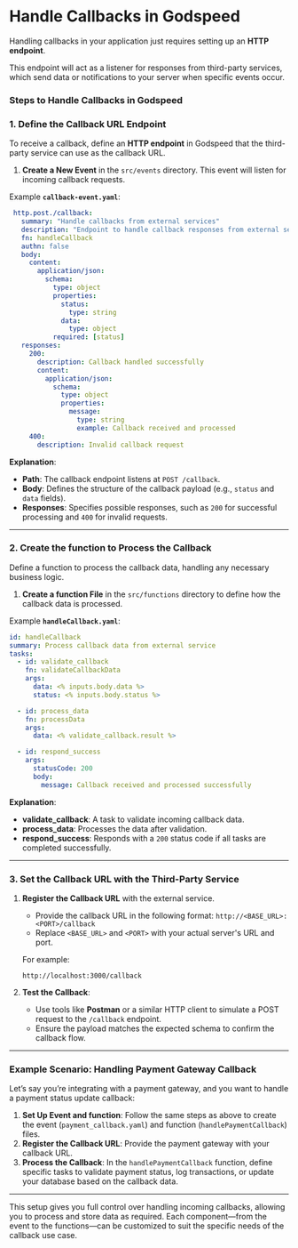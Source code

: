 # Handle Callbacks in Godspeed
Handling callbacks in your application just requires setting up an **HTTP endpoint**.

This endpoint will act as a listener for responses from third-party services, which send data or notifications to your server when specific events occur.

### Steps to Handle Callbacks in Godspeed

### 1. Define the Callback URL Endpoint

To receive a callback, define an **HTTP endpoint** in Godspeed that the third-party service can use as the callback URL.

1. **Create a New Event** in the `src/events` directory. This event will listen for incoming callback requests.

Example **`callback-event.yaml`**:

  ```yaml
   http.post./callback:
     summary: "Handle callbacks from external services"
     description: "Endpoint to handle callback responses from external services."
     fn: handleCallback
     authn: false
     body:
       content:
         application/json:
           schema:
             type: object
             properties:
               status:
                 type: string
               data:
                 type: object
             required: [status]
     responses:
       200:
         description: Callback handled successfully
         content:
           application/json:
             schema:
               type: object
               properties:
                 message:
                   type: string
                   example: Callback received and processed
       400:
         description: Invalid callback request
   ```

   **Explanation**:
   - **Path**: The callback endpoint listens at `POST /callback`.
   - **Body**: Defines the structure of the callback payload (e.g., `status` and `data` fields).
   - **Responses**: Specifies possible responses, such as `200` for successful processing and `400` for invalid requests.

---

### 2. Create the function to Process the Callback

Define a function to process the callback data, handling any necessary business logic.

1. **Create a function File** in the `src/functions` directory to define how the callback data is processed.

Example **`handleCallback.yaml`**:

   ```yaml
   id: handleCallback
   summary: Process callback data from external service
   tasks:
     - id: validate_callback
       fn: validateCallbackData
       args:
         data: <% inputs.body.data %>
         status: <% inputs.body.status %>

     - id: process_data
       fn: processData
       args:
         data: <% validate_callback.result %>

     - id: respond_success
       args:
         statusCode: 200
         body:
           message: Callback received and processed successfully
   ```

   **Explanation**:
   - **validate_callback**: A task to validate incoming callback data.
   - **process_data**: Processes the data after validation.
   - **respond_success**: Responds with a `200` status code if all tasks are completed successfully.

---

### 3. Set the Callback URL with the Third-Party Service

1. **Register the Callback URL** with the external service.
   - Provide the callback URL in the following format: `http://<BASE_URL>:<PORT>/callback`
   - Replace `<BASE_URL>` and `<PORT>` with your actual server's URL and port.

   For example:
   ```plaintext
   http://localhost:3000/callback
   ```

2. **Test the Callback**:
   - Use tools like **Postman** or a similar HTTP client to simulate a POST request to the `/callback` endpoint.
   - Ensure the payload matches the expected schema to confirm the callback flow.

---

### Example Scenario: Handling Payment Gateway Callback

Let’s say you’re integrating with a payment gateway, and you want to handle a payment status update callback:

1. **Set Up Event and function**: Follow the same steps as above to create the event (`payment_callback.yaml`) and function (`handlePaymentCallback`) files.
2. **Register the Callback URL**: Provide the payment gateway with your callback URL.
3. **Process the Callback**: In the `handlePaymentCallback` function, define specific tasks to validate payment status, log transactions, or update your database based on the callback data.

---

This setup gives you full control over handling incoming callbacks, allowing you to process and store data as required. Each component—from the event to the functions—can be customized to suit the specific needs of the callback use case.